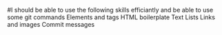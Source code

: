 #I should be able to use the following skills
efficiantly and be able to use some git commands
 Elements and tags
 HTML boilerplate
 Text
 Lists
 Links and images
 Commit messages
